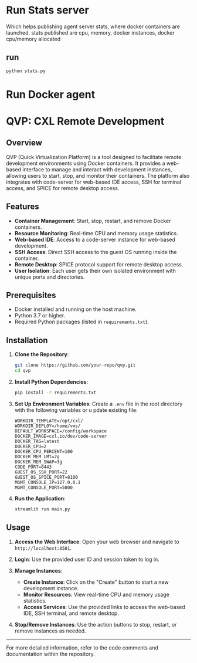 # Run Stats server

Which helps publishing agent server stats, where docker containers are launched.
stats published are cpu, memory, docker instances, docker cpu/memory allocated

## run

```bash
python stats.py
```


# Run Docker agent 

# QVP: CXL Remote Development

## Overview

QVP (Quick Virtualization Platform) is a tool designed to facilitate remote development environments using Docker containers.
It provides a web-based interface to manage and interact with development instances, allowing users to start, stop, and monitor
their containers. The platform also integrates with code-server for web-based IDE access, SSH for terminal access, and SPICE for
remote desktop access.

## Features

- **Container Management**: Start, stop, restart, and remove Docker containers.
- **Resource Monitoring**: Real-time CPU and memory usage statistics.
- **Web-based IDE**: Access to a code-server instance for web-based development.
- **SSH Access**: Direct SSH access to the guest OS running inside the container.
- **Remote Desktop**: SPICE protocol support for remote desktop access.
- **User Isolation**: Each user gets their own isolated environment with unique ports and directories.

## Prerequisites

- Docker installed and running on the host machine.
- Python 3.7 or higher.
- Required Python packages (listed in `requirements.txt`).

## Installation

1. **Clone the Repository**:
   ```bash
   git clone https://github.com/your-repo/qvp.git
   cd qvp
   ```

2. **Install Python Dependencies**:
   ```bash
   pip install -r requirements.txt
   ```

3. **Set Up Environment Variables**:
   Create a `.env` file in the root directory with the following variables or u pdate existing file:
   ```env
   WORKDIR_TEMPLATE=/opt/cxl/
   WORKDIR_DEPLOY=/home/vms/
   DEFAULT_WORKSPACE=/config/workspace
   DOCKER_IMAGE=cxl.io/dev/code-server
   DOCKER_TAG=latest
   DOCKER_CPU=2
   DOCKER_CPU_PERCENT=100
   DOCKER_MEM_LMT=2g
   DOCKER_MEM_SWAP=3g
   CODE_PORT=8443
   GUEST_OS_SSH_PORT=22
   GUEST_OS_SPICE_PORT=8100
   MGMT_CONSOLE_IP=127.0.0.1
   MGMT_CONSOLE_PORT=5000
   ```

4. **Run the Application**:
   ```bash
   streamlit run main.py
   ```

## Usage

1. **Access the Web Interface**:
   Open your web browser and navigate to `http://localhost:8501`.

2. **Login**:
   Use the provided user ID and session token to log in.

3. **Manage Instances**:
   - **Create Instance**: Click on the "Create" button to start a new development instance.
   - **Monitor Resources**: View real-time CPU and memory usage statistics.
   - **Access Services**: Use the provided links to access the web-based IDE, SSH terminal, and remote desktop.

4. **Stop/Remove Instances**:
   Use the action buttons to stop, restart, or remove instances as needed.

---

For more detailed information, refer to the code comments and documentation within the repository.